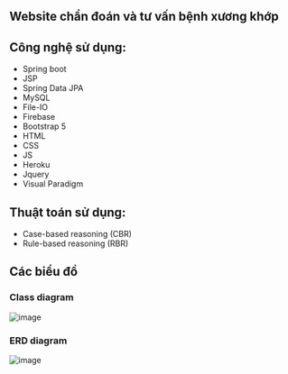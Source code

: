 ## Website chẩn đoán và tư vấn bệnh xương khớp
## Công nghệ sử dụng:
- Spring boot
- JSP
- Spring Data JPA
- MySQL
- File-IO
- Firebase
- Bootstrap 5
- HTML
- CSS
- JS
- Heroku
- Jquery
- Visual Paradigm

## Thuật toán sử dụng:
- Case-based reasoning (CBR)
- Rule-based reasoning (RBR)

## Các biểu đồ
### Class diagram
![image](https://user-images.githubusercontent.com/79781308/175555271-e92f18b2-48a1-4bf8-86e6-d6823345d450.png)

### ERD diagram
![image](https://user-images.githubusercontent.com/79781308/175555313-e8541111-f232-4b55-94d7-cd877d1732f3.png)
